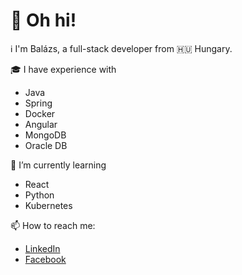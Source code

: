 # 👋 Oh hi!

ℹ️ I'm Balázs, a full-stack developer from 🇭🇺 Hungary.

🎓 I have experience with
- Java
- Spring
- Docker
- Angular
- MongoDB
- Oracle DB

🌱 I’m currently learning
- React
- Python
- Kubernetes

📫 How to reach me:
- [LinkedIn](https://www.linkedin.com/in/bal%C3%A1zs-m%C3%A1rton-a4a020117/)
- [Facebook](https://www.facebook.com/balazs.marton)
